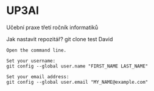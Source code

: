 # UP3AI
Učební praxe třetí ročník informatiků

Jak nastavit repozitář?
git clone
test
David

    Open the command line.

    Set your username:
    git config --global user.name "FIRST_NAME LAST_NAME"

    Set your email address:
    git config --global user.email "MY_NAME@example.com"